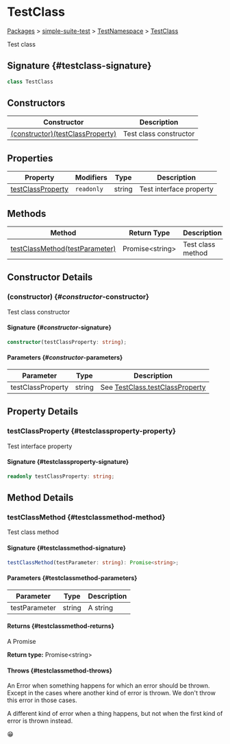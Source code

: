 # TestClass

[Packages](./) &gt; [simple-suite-test](./simple-suite-test) &gt; [TestNamespace](./simple-suite-test/testnamespace-namespace) &gt; [TestClass](./simple-suite-test/testnamespace/testclass-class)

Test class

## Signature {#testclass-signature}

```typescript
class TestClass
```

## Constructors

| Constructor | Description |
| --- | --- |
| [(constructor)(testClassProperty)](./simple-suite-test/testnamespace/testclass-class#_constructor_-constructor) | Test class constructor |

## Properties

| Property | Modifiers | Type | Description |
| --- | --- | --- | --- |
| [testClassProperty](./simple-suite-test/testnamespace/testclass-class#testclassproperty-property) | `readonly` | string | Test interface property |

## Methods

| Method | Return Type | Description |
| --- | --- | --- |
| [testClassMethod(testParameter)](./simple-suite-test/testnamespace/testclass-class#testclassmethod-method) | Promise&lt;string&gt; | Test class method |

## Constructor Details

### (constructor) {#_constructor_-constructor}

Test class constructor

#### Signature {#_constructor_-signature}

```typescript
constructor(testClassProperty: string);
```

#### Parameters {#_constructor_-parameters}

| Parameter | Type | Description |
| --- | --- | --- |
| testClassProperty | string | See [TestClass.testClassProperty](./simple-suite-test/testclass-class#testclassproperty-property) |

## Property Details

### testClassProperty {#testclassproperty-property}

Test interface property

#### Signature {#testclassproperty-signature}

```typescript
readonly testClassProperty: string;
```

## Method Details

### testClassMethod {#testclassmethod-method}

Test class method

#### Signature {#testclassmethod-signature}

```typescript
testClassMethod(testParameter: string): Promise<string>;
```

#### Parameters {#testclassmethod-parameters}

| Parameter | Type | Description |
| --- | --- | --- |
| testParameter | string | A string |

#### Returns {#testclassmethod-returns}

A Promise

**Return type:** Promise&lt;string&gt;

#### Throws {#testclassmethod-throws}

An Error when something happens for which an error should be thrown. Except in the cases where another kind of error is thrown. We don't throw this error in those cases.

A different kind of error when a thing happens, but not when the first kind of error is thrown instead.

😁

